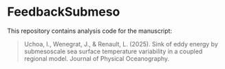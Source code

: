 # FeedbackSubmeso

This repository contains analysis code for the manuscript:

> Uchoa, I., Wenegrat, J., & Renault, L. (2025). Sink of eddy energy by submesoscale sea surface temperature variability in a coupled regional model. Journal of Physical Oceanography.
